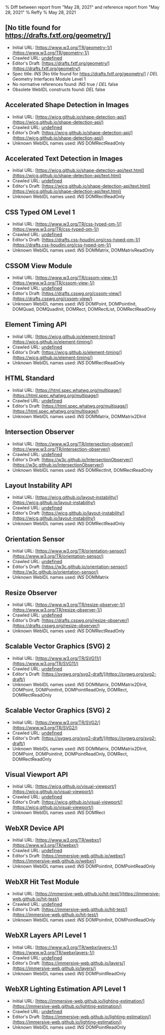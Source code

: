 % Diff between report from "May 28, 2021" and reference report from "May 28, 2021"
% Reffy
% May 28, 2021

## [No title found for https://drafts.fxtf.org/geometry/]

- Initial URL: [https://www.w3.org/TR/geometry-1/](https://www.w3.org/TR/geometry-1/)
- Crawled URL: [undefined](undefined)
- Editor's Draft: [https://drafts.fxtf.org/geometry/](https://drafts.fxtf.org/geometry/)
- Spec title: *INS* [No title found for https://drafts.fxtf.org/geometry/] / *DEL* Geometry Interfaces Module Level 1
- No normative references found: *INS* true / *DEL* false
- Obsolete WebIDL constructs found: *DEL* false


## Accelerated Shape Detection in Images

- Initial URL: [https://wicg.github.io/shape-detection-api/](https://wicg.github.io/shape-detection-api/)
- Crawled URL: [undefined](undefined)
- Editor's Draft: [https://wicg.github.io/shape-detection-api/](https://wicg.github.io/shape-detection-api/)
- Unknown WebIDL names used: *INS* DOMRectReadOnly


## Accelerated Text Detection in Images

- Initial URL: [https://wicg.github.io/shape-detection-api/text.html](https://wicg.github.io/shape-detection-api/text.html)
- Crawled URL: [undefined](undefined)
- Editor's Draft: [https://wicg.github.io/shape-detection-api/text.html](https://wicg.github.io/shape-detection-api/text.html)
- Unknown WebIDL names used: *INS* DOMRectReadOnly


## CSS Typed OM Level 1

- Initial URL: [https://www.w3.org/TR/css-typed-om-1/](https://www.w3.org/TR/css-typed-om-1/)
- Crawled URL: [undefined](undefined)
- Editor's Draft: [https://drafts.css-houdini.org/css-typed-om-1/](https://drafts.css-houdini.org/css-typed-om-1/)
- Unknown WebIDL names used: *INS* DOMMatrix, DOMMatrixReadOnly


## CSSOM View Module

- Initial URL: [https://www.w3.org/TR/cssom-view-1/](https://www.w3.org/TR/cssom-view-1/)
- Crawled URL: [undefined](undefined)
- Editor's Draft: [https://drafts.csswg.org/cssom-view/](https://drafts.csswg.org/cssom-view/)
- Unknown WebIDL names used: *INS* DOMPoint, DOMPointInit, DOMQuad, DOMQuadInit, DOMRect, DOMRectList, DOMRectReadOnly


## Element Timing API

- Initial URL: [https://wicg.github.io/element-timing/](https://wicg.github.io/element-timing/)
- Crawled URL: [undefined](undefined)
- Editor's Draft: [https://wicg.github.io/element-timing/](https://wicg.github.io/element-timing/)
- Unknown WebIDL names used: *INS* DOMRectReadOnly


## HTML Standard

- Initial URL: [https://html.spec.whatwg.org/multipage/](https://html.spec.whatwg.org/multipage/)
- Crawled URL: [undefined](undefined)
- Editor's Draft: [https://html.spec.whatwg.org/multipage/](https://html.spec.whatwg.org/multipage/)
- Unknown WebIDL names used: *INS* DOMMatrix, DOMMatrix2DInit


## Intersection Observer

- Initial URL: [https://www.w3.org/TR/intersection-observer/](https://www.w3.org/TR/intersection-observer/)
- Crawled URL: [undefined](undefined)
- Editor's Draft: [https://w3c.github.io/IntersectionObserver/](https://w3c.github.io/IntersectionObserver/)
- Unknown WebIDL names used: *INS* DOMRectInit, DOMRectReadOnly


## Layout Instability API

- Initial URL: [https://wicg.github.io/layout-instability/](https://wicg.github.io/layout-instability/)
- Crawled URL: [undefined](undefined)
- Editor's Draft: [https://wicg.github.io/layout-instability/](https://wicg.github.io/layout-instability/)
- Unknown WebIDL names used: *INS* DOMRectReadOnly


## Orientation Sensor

- Initial URL: [https://www.w3.org/TR/orientation-sensor/](https://www.w3.org/TR/orientation-sensor/)
- Crawled URL: [undefined](undefined)
- Editor's Draft: [https://w3c.github.io/orientation-sensor/](https://w3c.github.io/orientation-sensor/)
- Unknown WebIDL names used: *INS* DOMMatrix


## Resize Observer

- Initial URL: [https://www.w3.org/TR/resize-observer-1/](https://www.w3.org/TR/resize-observer-1/)
- Crawled URL: [undefined](undefined)
- Editor's Draft: [https://drafts.csswg.org/resize-observer/](https://drafts.csswg.org/resize-observer/)
- Unknown WebIDL names used: *INS* DOMRectReadOnly


## Scalable Vector Graphics (SVG) 2

- Initial URL: [https://www.w3.org/TR/SVG11/](https://www.w3.org/TR/SVG11/)
- Crawled URL: [undefined](undefined)
- Editor's Draft: [https://svgwg.org/svg2-draft/](https://svgwg.org/svg2-draft/)
- Unknown WebIDL names used: *INS* DOMMatrix, DOMMatrix2DInit, DOMPoint, DOMPointInit, DOMPointReadOnly, DOMRect, DOMRectReadOnly


## Scalable Vector Graphics (SVG) 2

- Initial URL: [https://www.w3.org/TR/SVG2/](https://www.w3.org/TR/SVG2/)
- Crawled URL: [undefined](undefined)
- Editor's Draft: [https://svgwg.org/svg2-draft/](https://svgwg.org/svg2-draft/)
- Unknown WebIDL names used: *INS* DOMMatrix, DOMMatrix2DInit, DOMPoint, DOMPointInit, DOMPointReadOnly, DOMRect, DOMRectReadOnly


## Visual Viewport API

- Initial URL: [https://wicg.github.io/visual-viewport/](https://wicg.github.io/visual-viewport/)
- Crawled URL: [undefined](undefined)
- Editor's Draft: [https://wicg.github.io/visual-viewport/](https://wicg.github.io/visual-viewport/)
- Unknown WebIDL names used: *INS* DOMRect


## WebXR Device API

- Initial URL: [https://www.w3.org/TR/webxr/](https://www.w3.org/TR/webxr/)
- Crawled URL: [undefined](undefined)
- Editor's Draft: [https://immersive-web.github.io/webxr/](https://immersive-web.github.io/webxr/)
- Unknown WebIDL names used: *INS* DOMPointInit, DOMPointReadOnly


## WebXR Hit Test Module

- Initial URL: [https://immersive-web.github.io/hit-test/](https://immersive-web.github.io/hit-test/)
- Crawled URL: [undefined](undefined)
- Editor's Draft: [https://immersive-web.github.io/hit-test/](https://immersive-web.github.io/hit-test/)
- Unknown WebIDL names used: *INS* DOMPointInit, DOMPointReadOnly


## WebXR Layers API Level 1

- Initial URL: [https://www.w3.org/TR/webxrlayers-1/](https://www.w3.org/TR/webxrlayers-1/)
- Crawled URL: [undefined](undefined)
- Editor's Draft: [https://immersive-web.github.io/layers/](https://immersive-web.github.io/layers/)
- Unknown WebIDL names used: *INS* DOMPointReadOnly


## WebXR Lighting Estimation API Level 1

- Initial URL: [https://immersive-web.github.io/lighting-estimation/](https://immersive-web.github.io/lighting-estimation/)
- Crawled URL: [undefined](undefined)
- Editor's Draft: [https://immersive-web.github.io/lighting-estimation/](https://immersive-web.github.io/lighting-estimation/)
- Unknown WebIDL names used: *INS* DOMPointReadOnly


